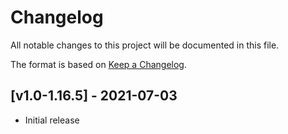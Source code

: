 # Changelog
All notable changes to this project will be documented in this file.

The format is based on [Keep a Changelog].

## [v1.0-1.16.5] - 2021-07-03
- Initial release

[Keep a Changelog]: https://keepachangelog.com/en/1.0.0/
[Puzzles Lib]: https://www.curseforge.com/minecraft/mc-mods/puzzles-lib
